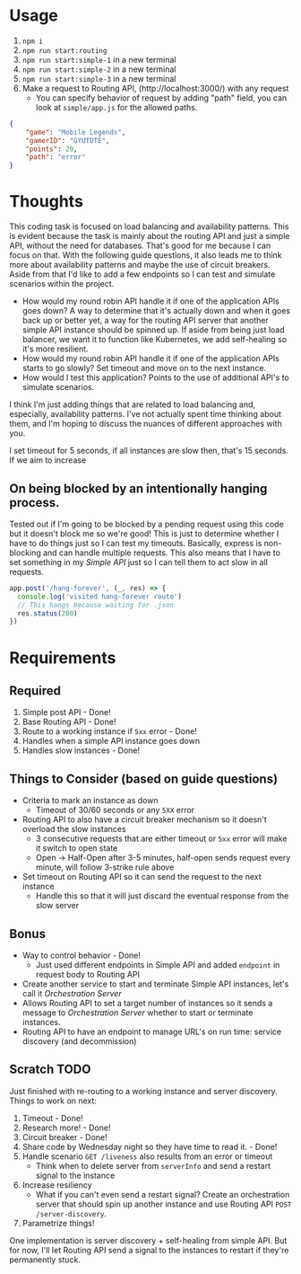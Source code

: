 # Usage

1. `npm i`
2. `npm run start:routing`
3. `npm run start:simple-1` in a new terminal
4. `npm run start:simple-2` in a new terminal
5. `npm run start:simple-3` in a new terminal
6. Make a request to Routing API, (http://localhost:3000/) with any request
    - You can specify behavior of request by adding "path" field, you can look at `simple/app.js` for the allowed paths.

```json
{
    "game": "Mobile Legends",
    "gamerID": "GYUTDTE",
    "points": 20,
    "path": "error"
}
```
# Thoughts

This coding task is focused on load balancing and availability patterns. This is evident because the task is mainly about the routing API and just a simple API, without the need for databases. That's good for me because I can focus on that. With the following guide questions, it also leads me to think more about availability patterns and maybe the use of circuit breakers. Aside from that I'd like to add a few endpoints so I can test and simulate scenarios within the project.

- How would my round robin API handle it if one of the application APIs goes down? A way to determine that it's actually down and when it goes back up or better yet, a way for the routing API server that another simple API instance should be spinned up. If aside from being just load balancer, we want it to function like Kubernetes, we add self-healing so it's more resilient.
- How would my round robin API handle it if one of the application APIs starts to go
slowly? Set timeout and move on to the next instance.
- How would I test this application? Points to the use of additional API's to simulate scenarios.

I think I'm just adding things that are related to load balancing and, especially, availability patterns. I've not actually spent time thinking about them, and I'm hoping to discuss the nuances of different approaches with you.

I set timeout for 5 seconds, if all instances are slow then, that's 15 seconds. If we aim to increase

## On being blocked by an intentionally hanging process.
Tested out if I'm going to be blocked by a pending request using this code but it doesn't block me so we're good! This is just to determine whether I have to do things just so I can test my timeouts. Basically, express is non-blocking and can handle multiple requests. This also means that I have to set something in my *Simple API* just so I can tell them to act slow in all requests.
```javascript
app.post('/hang-forever', (_, res) => {
  console.log('visited hang-forever route')
  // This hangs because waiting for .json
  res.status(200)
})
```

# Requirements
## Required
1. Simple post API - Done!
2. Base Routing API - Done!
3. Route to a working instance if `5xx` error - Done!
4. Handles when a simple API instance goes down
5. Handles slow instances - Done!

## Things to Consider (based on guide questions)
- Criteria to mark an instance as down
    - Timeout of 30/60 seconds or any `5XX` error
- Routing API to also have a circuit breaker mechanism so it doesn't overload the slow instances
    - 3 consecutive requests that are either timeout or `5xx` error will make it switch to open state
    - Open -> Half-Open after 3-5 minutes, half-open sends request every minute, will follow 3-strike rule above
- Set timeout on Routing API so it can send the request to the next instance
    - Handle this so that it will just discard the eventual response from the slow server

## Bonus
- Way to control behavior - Done!
    - Just used different endpoints in Simple API and added `endpoint` in request body to Routing API
- Create another service to start and terminate Simple API instances, let's call it *Orchestration Server*
- Allows Routing API to set a target number of instances so it sends a message to *Orchestration Server* whether to start or terminate instances.
- Routing API to have an endpoint to manage URL's on run time: service discovery (and decommission)

## Scratch TODO
Just finished with re-routing to a working instance and server discovery. Things to work on next:

1. Timeout - Done!
2. Research more! - Done!
3. Circuit breaker - Done!
4. Share code by Wednesday night so they have time to read it. - Done!
5. Handle scenario `GET /liveness` also results from an error or timeout
    - Think when to delete server from `serverInfo` and send a restart signal to the instance
6. Increase resiliency
    - What if you can't even send a restart signal? Create an orchestration server that should spin up another instance and use Routing API `POST /server-discovery`.
7. Parametrize things!

One implementation is server discovery + self-healing from simple API. But for now, I'll let Routing API send a signal to the instances to restart if they're permanently stuck.
